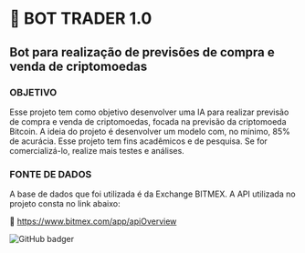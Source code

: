 # 🤖 BOT TRADER 1.0
## Bot para realização de previsões de compra e venda de criptomoedas

### OBJETIVO
Esse projeto tem como objetivo desenvolver uma IA para realizar previsão de compra e venda de criptomoedas, focada na previsão da criptomoeda Bitcoin. A ideia do projeto é desenvolver um modelo com, no mínimo, 85% de acurácia. Esse projeto tem fins acadêmicos e de pesquisa. Se for comercializá-lo, realize mais testes e análises.

### FONTE DE DADOS
A base de dados que foi utilizada é da Exchange BITMEX. A API utilizada no projeto consta no link abaixo:

🔗 https://www.bitmex.com/app/apiOverview


![GitHub badger](https://img.shields.io/static/v1?label=Python&message=3.9.4&color=Blue&style=for-the-badge&logo=Python)
